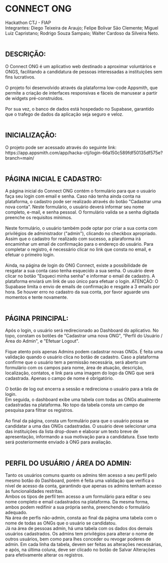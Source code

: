 <h1>CONNECT ONG</h1>
Hackathon CTJ - FIAP<br>
Integrantes: Diego Teixeira de Araujo; Felipe Bolivar São Clemente; Miguel Luiz Capristano; Rodrigo Souza Sampaio; Walter Cardoso da Silveira Neto.<br>
<br>

<h2>DESCRIÇÃO:</h2>
O Connect ONG é um aplicativo web destinado a aproximar voluntários e ONGS, facilitando a candidatura de pessoas interessadas a instituições sem fins lucrativos.<br>
<br>
O projeto foi desenvolvido através da plataforma low-code Appsmith, que permite a criação de interfaces responsivas e fáceis de manusear a partir de widgets pré-construidos.<br>
<br>
Por sua vez, o banco de dados está hospedado no Supabase, garantido que o trafego de dados da aplicação seja seguro e veloz.<br>
<br>

<h2>INICIALIZAÇÃO:</h2>
O projeto pode ser acessado através do seguinte link: https://app.appsmith.com/app/hacka-ctj/login-66a150c589fdf50135df575e?branch=main/<br>
<br>

<h2>PÁGINA INICIAL E CADASTRO:</h2>
A página inicial do Connect ONG contém o formulário para que o usuário faça seu login com email e senha. Caso não tenha ainda conta na plataforma, o cadastro pode ser realizado através do botão "Cadastrar uma nova conta". Neste formulário, o usuário deverá informar seu nome completo, e-mail, e senha pessoal. O formulário valida se a senha digitada preenche os requisitos mínimos.<br>
<br>
Neste formulário, o usuário também pode optar por criar a sua conta com privilégios de administrador ("admin"), clicando no checkbox apropriado.<br>
Assim que o cadastro for realizado com sucesso, a plaraforma irá encaminhar um email de confirmação para o endereço do usuário. Para completar o registro, é necessário clicar no link que consta no email, e efetuar o primeiro login.<br>
<br>
Ainda, na página de login do ONG Connect, existe a possibilidade de resgatar a sua conta caso tenha esquecido a sua senha. O usuário deve clicar no botão "Esqueci minha senha" e informar o email de cadastro. A plataforma enviará um link de uso único para efetuar o login.
ATENÇÃO: O Supabase limita o envio de emails de confirmação e resgate a 3 emails por hora. Se houver erro no cadastro da sua conta, por favor aguarde uns momentos e tente novamente.<br>
<br>

<h2>PÁGINA PRINCIPAL:</h2>
Após o login, o usuário será redirecionado ao Dashboard do aplicativo. No topo, constam os botões de "Cadastrar uma nova ONG", "Perfil do Usuário / Área do Admin", e "Efetuar Logout".<br>
<br>
Fique atento pois apenas Admins podem cadastrar novas ONGs. É feita uma validação quando o usuário clica no botão de cadastro. Caso a plataforma confirme que o usuário tem a permissão necessária, será aberto um formulário com os campos para nome, área de atuação, descrição, localização, contatos, e link para uma imagem do logo da ONG que será cadastrada. Apenas o campo de nome é obrigatório.<br>
<br>
O botão de log out encerra a sessão e redireciona o usuário para a tela de login.<br>
Em seguida, o dashboard exibe uma tabela com todas as ONGs atualmente cadastradas na plataforma. No topo da tabela consta um campo de pesquisa para filtrar os registros.<br>
<br>
Ao final da página, consta um formulário para que o usuário possa se candidatar a uma das ONGs cadastradas. O usuário deve selecionar uma das instituições da lista drop-down e elaborar um texto breve de apresentação, informando a sua motivação para a candidatura. Esse texto será posteriormente enviado à ONG para avaliação.<br>
<br>


<h2>PERFIL DO USUÁRIO / ÁREA DO ADMIN:</h2>
Tanto os usuários comuns quanto os admins têm acesso a seu perfil pelo mesmo botão do Dashboard, porém é feita uma validação que verifica o nível de acesso da conta, garantindo que apenas os admins tenham acesso às funcionalidades restritas.<br>
Ambos os tipos de perfil tem acesso a um formulário para editar o seu nome completo e email cadastrados na plataforma. Da mesma forma, ambos podem redifinir a sua própria senha, preenchendo o formulário adequado.<br>
Na área de perfis não-admin, consta ao final da página uma tabela com o nome de todas as ONGs que o usuário se candidatou.<br>
Já na área de pessoas admin, há uma tabela com os dados dos demais usuários cadastrados. Os admins tem privilégios para alterar o nome de outros usuários, bem como para lhes conceder ou revogar poderes de admin. Em cada linha da tabela, devem ser feitas as alterações necessárias, e após, na última coluna, deve ser clicado no botão de Salvar Alterações para efetivamente alterar os registros.<br>
<br>
